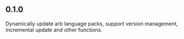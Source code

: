 ## 0.1.0

Dynamically update arb language packs, support version management, incremental update and other functions.

